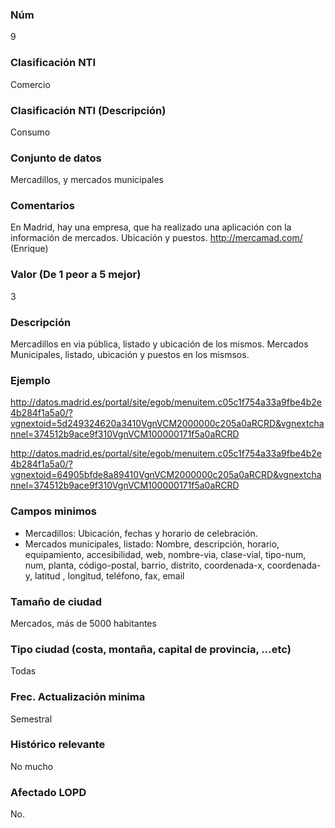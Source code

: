 ### Núm
9
### Clasificación NTI
Comercio
### Clasificación NTI (Descripción)
Consumo
### Conjunto de datos
Mercadillos, y mercados municipales
### Comentarios
En Madrid, hay una empresa, que ha realizado una aplicación con la información de mercados.
Ubicación y puestos. http://mercamad.com/ (Enrique)
### Valor (De 1 peor a 5 mejor)
3
### Descripción
Mercadillos en via pública, listado y ubicación de los mismos.
 Mercados Municipales, listado, ubicación y puestos en los mismsos.
### Ejemplo
http://datos.madrid.es/portal/site/egob/menuitem.c05c1f754a33a9fbe4b2e4b284f1a5a0/?vgnextoid=5d249324620a3410VgnVCM2000000c205a0aRCRD&vgnextchannel=374512b9ace9f310VgnVCM100000171f5a0aRCRD
 
 http://datos.madrid.es/portal/site/egob/menuitem.c05c1f754a33a9fbe4b2e4b284f1a5a0/?vgnextoid=64905bfde8a89410VgnVCM2000000c205a0aRCRD&vgnextchannel=374512b9ace9f310VgnVCM100000171f5a0aRCRD
### Campos minimos
- Mercadillos: Ubicación, fechas y horario de celebración.
 - Mercados municipales, listado: Nombre, descripción, horario, equipamiento, accesibilidad, web, nombre-via, clase-vial, tipo-num, num, planta, código-postal, barrio, distrito, coordenada-x, coordenada-y, latitud , longitud, teléfono, fax, email
### Tamaño de ciudad
Mercados, más de 5000 habitantes
### Tipo ciudad (costa, montaña, capital de provincia, …etc)
Todas
### Frec. Actualización minima
Semestral
### Histórico relevante
No mucho
### Afectado LOPD
No.

